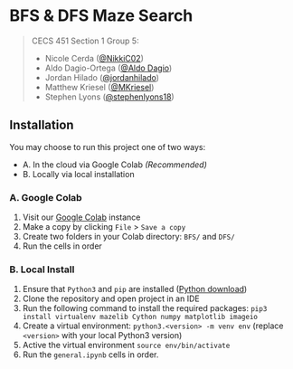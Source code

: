 # BFS & DFS Maze Search

> CECS 451 Section 1
> Group 5:
>
> - Nicole Cerda ([@NikkiC02](https://github.com/NikkiC02))
> - Aldo Dagio-Ortega ([@Aldo Dagio](https://github.com/aldodagio))
> - Jordan Hilado ([@jordanhilado](https://github.com/jordanhilado))
> - Matthew Kriesel ([@MKriesel](https://github.com/MKriesel))
> - Stephen Lyons ([@stephenlyons18](https://github.com/stephenlyons18))

## Installation

You may choose to run this project one of two ways:

- A. In the cloud via Google Colab _(Recommended)_
- B. Locally via local installation

### A. Google Colab

1. Visit our [Google Colab](https://colab.research.google.com/drive/1iS8J3uMz5qKEv_1I9t0i8s_BWmMXKxma#scrollTo=0hhUu3hCS0kk) instance
2. Make a copy by clicking `File` > `Save a copy`
3. Create two folders in your Colab directory: `BFS/` and `DFS/`
4. Run the cells in order

### B. Local Install

1. Ensure that `Python3` and `pip` are installed ([Python download](https://www.python.org/downloads/))
2. Clone the repository and open project in an IDE
3. Run the following command to install the required packages: `pip3 install virtualenv mazelib Cython numpy matplotlib imageio`
4. Create a virtual environment: `python3.<version> -m venv env` (replace `<version>` with your local Python3 version)
5. Active the virtual environment `source env/bin/activate`
6. Run the `general.ipynb` cells in order.
